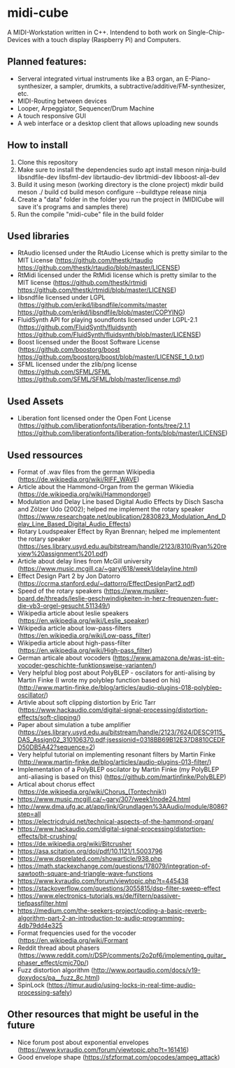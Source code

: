 # midi-cube

A MIDI-Workstation written in C++. Intendend to both work on Single-Chip-Devices with a touch display (Raspberry Pi) and Computers.

## Planned features:
* Serveral integrated virtual instruments like a B3 organ, an E-Piano-synthesizer, a sampler, drumkits, a subtractive/additive/FM-synthesizer, etc.
* MIDI-Routing between devices
* Looper, Arpeggiator, Sequencer/Drum Machine
* A touch responsive GUI
* A web interface or a desktop client that allows uploading new sounds

## How to install
1. Clone this repository
2. Make sure to install the dependencies
		sudo apt install meson ninja-build libsndfile-dev libsfml-dev librtaudio-dev librtmidi-dev libboost-all-dev
3. Build it using meson (working directory is the clone project)
		mkdir build
		meson ./ build
		cd build
		meson configure --buildtype release
		ninja
4. Create a "data" folder in the folder you run the project in (MIDICube will save it's programs and samples there)
5. Run the compile "midi-cube" file in the build folder


## Used libraries
* RtAudio licensed under the RtAudio License which is pretty similar to the MIT License (https://github.com/thestk/rtaudio https://github.com/thestk/rtaudio/blob/master/LICENSE)
* RtMidi licensed under the RtMidi license which is pretty similar to the MIT license (https://github.com/thestk/rtmidi https://github.com/thestk/rtmidi/blob/master/LICENSE)
* libsndfile licensed under LGPL (https://github.com/erikd/libsndfile/commits/master https://github.com/erikd/libsndfile/blob/master/COPYING)
* FluidSynth API for playing soundfonts licensed under LGPL-2.1 (https://github.com/FluidSynth/fluidsynth https://github.com/FluidSynth/fluidsynth/blob/master/LICENSE)
* Boost licensed under the Boost Software License (https://github.com/boostorg/boost https://github.com/boostorg/boost/blob/master/LICENSE_1_0.txt)
* SFML licensed under the zlib/png license (https://github.com/SFML/SFML https://github.com/SFML/SFML/blob/master/license.md)

## Used Assets
* Liberation font licensed onder the Open Font License (https://github.com/liberationfonts/liberation-fonts/tree/2.1.1 https://github.com/liberationfonts/liberation-fonts/blob/master/LICENSE)

## Used ressources
* Format of .wav files from the german Wikipedia (https://de.wikipedia.org/wiki/RIFF_WAVE)
* Article about the Hammond-Organ from the german Wikiedia (https://de.wikipedia.org/wiki/Hammondorgel)
* Modulation and Delay Line based Digital Audio Effects by Disch Sascha and Zölzer Udo (2002); helped me implement the rotary speaker (https://www.researchgate.net/publication/2830823_Modulation_And_Delay_Line_Based_Digital_Audio_Effects)
* Rotary Loudspeaker Effect by Ryan Brennan; helped me implementent the rotary speaker (https://ses.library.usyd.edu.au/bitstream/handle/2123/8310/Ryan%20review%20assignment%201.pdf)
* Article about delay lines from McGill university (https://www.music.mcgill.ca/~gary/618/week1/delayline.html)
* Effect Design Part 2 by Jon Datorro (https://ccrma.stanford.edu/~dattorro/EffectDesignPart2.pdf)
* Speed of the rotary speakers (https://www.musiker-board.de/threads/leslie-geschwindigkeiten-in-herz-frequenzen-fuer-die-vb3-orgel-gesucht.511349/)
* Wikipedia article about leslie speakers (https://en.wikipedia.org/wiki/Leslie_speaker)
* Wikipedia article about low-pass-filters (https://en.wikipedia.org/wiki/Low-pass_filter)
* Wikipedia article about high-pass-filter (https://en.wikipedia.org/wiki/High-pass_filter)
* German articale about vocoders (https://www.amazona.de/was-ist-ein-vocoder-geschichte-funktionsweise-varianten/)
* Very helpful blog post about PolyBLEP - oscilators for anti-alising by Martin Finke (I wrote my polyblep function based on his) (http://www.martin-finke.de/blog/articles/audio-plugins-018-polyblep-oscillator/)
* Artivle about soft clipping distortion by Eric Tarr (https://www.hackaudio.com/digital-signal-processing/distortion-effects/soft-clipping/)
* Paper about simulation a tube amplifier (https://ses.library.usyd.edu.au/bitstream/handle/2123/7624/DESC9115_DAS_Assign02_310106370.pdf;jsessionid=0318BB69B12E37D8810CEDFD50DB5A42?sequence=2)
* Very helpful tutorial on implementing resonant filters by Martin Finke (http://www.martin-finke.de/blog/articles/audio-plugins-013-filter/)
* Implementation of a PolyBLEP oscilator by Martin Finke (my PolyBLEP anti-aliasing is based on this) (https://github.com/martinfinke/PolyBLEP)
* Artical about chorus effect (https://de.wikipedia.org/wiki/Chorus_(Tontechnik))
* https://www.music.mcgill.ca/~gary/307/week1/node24.html
* http://www.dma.ufg.ac.at/app/link/Grundlagen%3AAudio/module/8086?step=all
* https://electricdruid.net/technical-aspects-of-the-hammond-organ/
* https://www.hackaudio.com/digital-signal-processing/distortion-effects/bit-crushing/
* https://de.wikipedia.org/wiki/Bitcrusher
* https://asa.scitation.org/doi/pdf/10.1121/1.5003796
* https://www.dsprelated.com/showarticle/938.php
* https://math.stackexchange.com/questions/178079/integration-of-sawtooth-square-and-triangle-wave-functions
* https://www.kvraudio.com/forum/viewtopic.php?t=445438
* https://stackoverflow.com/questions/3055815/dsp-filter-sweep-effect
* https://www.electronics-tutorials.ws/de/filtern/passiver-tiefpassfilter.html
* https://medium.com/the-seekers-project/coding-a-basic-reverb-algorithm-part-2-an-introduction-to-audio-programming-4db79dd4e325
* Format frequencies used for the vocoder (https://en.wikipedia.org/wiki/Formant
* Reddit thread about phasers (https://www.reddit.com/r/DSP/comments/2o2pf6/implementing_guitar_phaser_effect/cmjc70p/)
* Fuzz distortion algorithm (http://www.portaudio.com/docs/v19-doxydocs/pa__fuzz_8c.html)
* SpinLock (https://timur.audio/using-locks-in-real-time-audio-processing-safely)

## Other resources that might be useful in the future
* Nice forum post about exponential envelopes (https://www.kvraudio.com/forum/viewtopic.php?t=161416)
* Good envelope shape (https://sfzformat.com/opcodes/ampeg_attack)